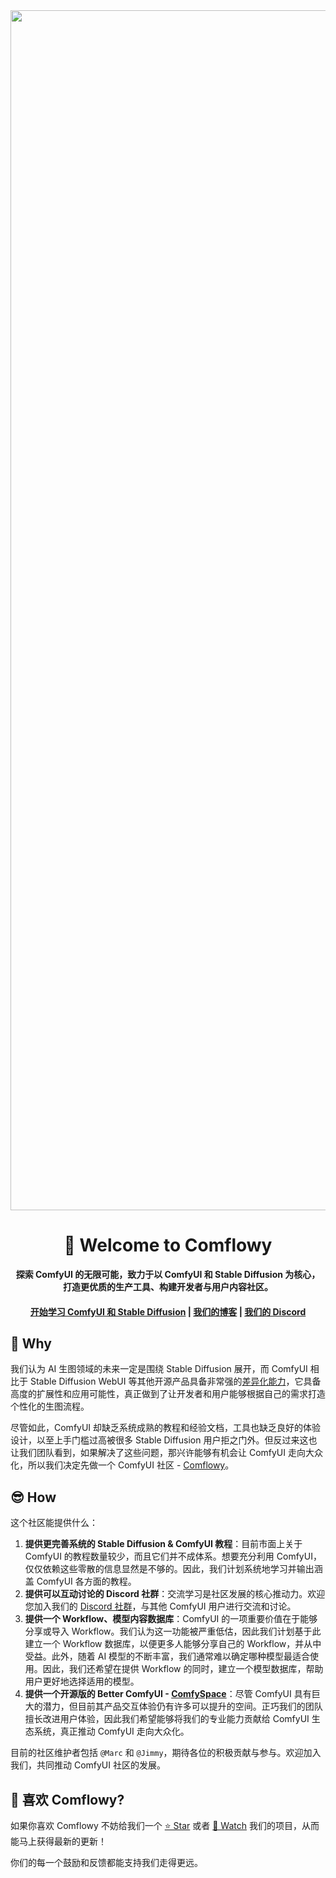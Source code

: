 <div align="center">
   <img width="1920" alt="Comflowy_banner" src="https://github.com/6174/comflowy/assets/37492595/72468977-95a6-4330-990f-08ee6119200b">
   <h1>👋 Welcome to Comflowy</h1>
   <p>
      <strong>探索 ComfyUI 的无限可能，致力于以 ComfyUI 和 Stable Diffusion 为核心，</strong>
      <br/>
      <strong>打造更优质的生产工具、构建开发者与用户内容社区。</strong>
   </p>
   <h4>
       <a href="https://comflowy.com">开始学习 ComfyUI 和 Stable Diffusion</a>
       <span> | </span>
       <a href="https://www.comflowy.com/blog">我们的博客</a>
       <span> | </span>
       <a href="https://discord.gg/xqB9VyEX">我们的 Discord</a>
   </h4>
</div>

## 🤔 Why
我们认为 AI 生图领域的未来一定是围绕 Stable Diffusion 展开，而 ComfyUI 相比于 Stable Diffusion WebUI 等其他开源产品具备非常强的[差异化能力](https://www.comflowy.com/zh-CN/introduction/why-learn-ComfyUI#sd-web-ui-vs-comfyui)，它具备高度的扩展性和应用可能性，真正做到了让开发者和用户能够根据自己的需求打造个性化的生图流程。

尽管如此，ComfyUI 却缺乏系统成熟的教程和经验文档，工具也缺乏良好的体验设计，以至上手门槛过高被很多 Stable Diffusion 用户拒之门外。但反过来这也让我们团队看到，如果解决了这些问题，那兴许能够有机会让 ComfyUI 走向大众化，所以我们决定先做一个 ComfyUI 社区 - [Comflowy](https://www.comflowy.com/)。

## 😎 How
这个社区能提供什么：

1. **提供更完善系统的 Stable Diffusion & ComfyUI 教程**：目前市面上关于 ComfyUI 的教程数量较少，而且它们并不成体系。想要充分利用 ComfyUI，仅仅依赖这些零散的信息显然是不够的。因此，我们计划系统地学习并输出涵盖 ComfyUI 各方面的教程。
2. **提供可以互动讨论的 Discord 社群**：交流学习是社区发展的核心推动力。欢迎您加入我们的 [Discord 社群](https://discord.gg/cj623WvcVx)，与其他 ComfyUI 用户进行交流和讨论。
3. **提供一个 Workflow、模型内容数据库**：ComfyUI 的一项重要价值在于能够分享或导入 Workflow。我们认为这一功能被严重低估，因此我们计划基于此建立一个 Workflow 数据库，以便更多人能够分享自己的 Workflow，并从中受益。此外，随着 AI 模型的不断丰富，我们通常难以确定哪种模型最适合使用。因此，我们还希望在提供 Workflow 的同时，建立一个模型数据库，帮助用户更好地选择适用的模型。
4. **提供一个开源版的 Better ComfyUI - <a href="https://github.com/6174/comfyspace">ComfySpace</a>**：尽管 ComfyUI 具有巨大的潜力，但目前其产品交互体验仍有许多可以提升的空间。正巧我们的团队擅长改进用户体验，因此我们希望能够将我们的专业能力贡献给 ComfyUI 生态系统，真正推动 ComfyUI 走向大众化。

目前的社区维护者包括 `@Marc` 和 `@Jimmy`，期待各位的积极贡献与参与。欢迎加入我们，共同推动 ComfyUI 社区的发展。

## 🥰 喜欢 Comflowy?
如果你喜欢 Comflowy 不妨给我们一个 [⭐ Star](https://github.com/6174/comflowy) 或者 [👀 Watch](https://github.com/6174/comflowy/subscription) 我们的项目，从而能马上获得最新的更新！

你们的每一个鼓励和反馈都能支持我们走得更远。
